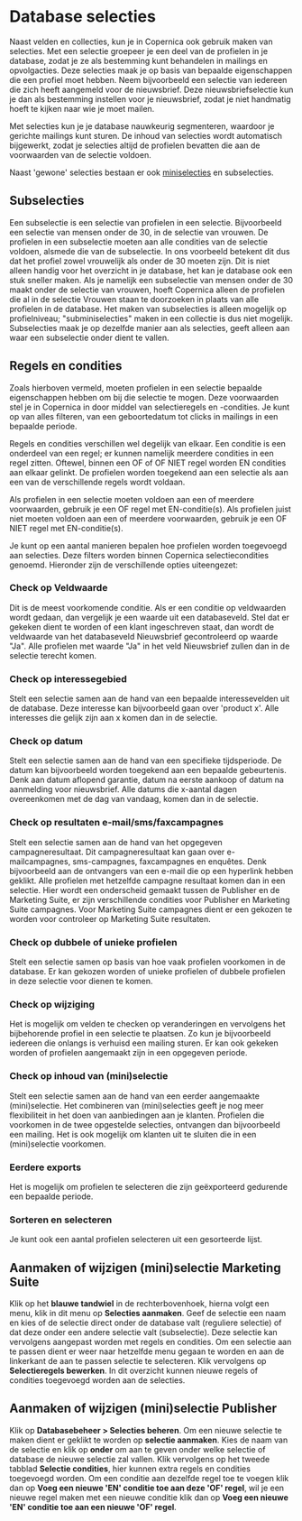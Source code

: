 # Database selecties

Naast velden en collecties, kun je in Copernica ook gebruik maken van selecties. Met een selectie groepeer je een deel van de profielen in je database, zodat je ze als bestemming kunt behandelen in mailings en opvolgacties. Deze selecties maak je op basis van bepaalde eigenschappen die een profiel moet hebben. Neem bijvoorbeeld een selectie van iedereen die zich heeft aangemeld voor de nieuwsbrief. Deze nieuwsbriefselectie kun je dan als bestemming instellen voor je nieuwsbrief, zodat je niet handmatig hoeft te kijken naar wie je moet mailen.

Met selecties kun je je database nauwkeurig segmenteren, waardoor je gerichte mailings kunt sturen. De inhoud van selecties wordt automatisch bijgewerkt, zodat je selecties altijd de profielen bevatten die aan de voorwaarden van de selectie voldoen.

Naast 'gewone' selecties bestaan er ook [miniselecties](./database-collections.md) en subselecties.

## Subselecties

Een subselectie is een selectie van profielen in een selectie. Bijvoorbeeld een selectie van mensen onder de 30, in de selectie van vrouwen. De profielen in een subselectie moeten aan alle condities van de selectie voldoen, alsmede die van de subselectie. In ons voorbeeld betekent dit dus dat het profiel zowel vrouwelijk als onder de 30 moeten zijn. Dit is niet alleen handig voor het overzicht in je database, het kan je database ook een stuk sneller maken. Als je namelijk een subselectie van mensen onder de 30 maakt onder de selectie van vrouwen, hoeft Copernica alleen de profielen die al in de selectie Vrouwen staan te doorzoeken in plaats van alle profielen in de database.
Het maken van subselecties is alleen mogelijk op profielniveau; "subminiselecties" maken in een collectie is dus niet mogelijk. Subselecties maak je op dezelfde manier aan als selecties, geeft alleen aan waar een subselectie onder dient te vallen.

## Regels en condities

Zoals hierboven vermeld, moeten profielen in een selectie bepaalde eigenschappen hebben om bij die selectie te mogen. Deze voorwaarden stel je in Copernica in door middel van selectieregels en -condities. Je kunt op van alles filteren, van een geboortedatum tot clicks in mailings in een bepaalde periode.

Regels en condities verschillen wel degelijk van elkaar. Een conditie is een onderdeel van een regel; er kunnen namelijk meerdere condities in een regel zitten. Oftewel, binnen een OF of OF NIET regel worden EN condities aan elkaar gelinkt. De profielen worden toegekend aan een selectie als aan een van de verschillende regels wordt voldaan.

Als profielen in een selectie moeten voldoen aan een of meerdere voorwaarden, gebruik je een OF regel met EN-conditie(s). Als profielen juist niet moeten voldoen aan een of meerdere voorwaarden, gebruik je een OF NIET regel met EN-conditie(s).

Je kunt op een aantal manieren bepalen hoe profielen worden toegevoegd aan selecties. Deze filters worden binnen Copernica selectiecondities genoemd. Hieronder zijn de verschillende opties uiteengezet:

### Check op Veldwaarde

Dit is de meest voorkomende conditie. Als er een conditie op veldwaarden wordt gedaan, dan vergelijk je een waarde uit een databaseveld. Stel dat er gekeken dient te worden of een klant ingeschreven staat, dan wordt de veldwaarde van het databaseveld Nieuwsbrief gecontroleerd op waarde "Ja". Alle profielen met waarde "Ja" in het veld Nieuwsbrief zullen dan in de selectie terecht komen.


### Check op interessegebied

Stelt een selectie samen aan de hand van een bepaalde interessevelden uit de database. Deze interesse kan bijvoorbeeld gaan over 'product x'. Alle interesses die gelijk zijn aan x komen dan in de selectie.

### Check op datum

Stelt een selectie samen aan de hand van een specifieke tijdsperiode. De datum kan bijvoorbeeld worden toegekend aan een bepaalde gebeurtenis. Denk aan datum aflopend garantie, datum na eerste aankoop of datum na aanmelding voor nieuwsbrief. Alle datums die x-aantal dagen overeenkomen met de dag van vandaag, komen dan in de selectie.

### Check op resultaten e-mail/sms/faxcampagnes

Stelt een selectie samen aan de hand van het opgegeven campagneresultaat. Dit campagneresultaat kan gaan over e-mailcampagnes, sms-campagnes, faxcampagnes en enquêtes. Denk bijvoorbeeld aan de ontvangers van een e-mail die op een hyperlink hebben geklikt. Alle profielen met hetzelfde campagne resultaat komen dan in een selectie. Hier wordt een onderscheid gemaakt tussen de Publisher en de Marketing Suite, er zijn verschillende condities voor Publisher en Marketing Suite campagnes. Voor Marketing Suite campagnes dient er een gekozen te worden voor controleer op Marketing Suite resultaten.

### Check op dubbele of unieke profielen

Stelt een selectie samen op basis van hoe vaak profielen voorkomen in de database. Er kan gekozen worden of unieke profielen of dubbele profielen in deze selectie voor dienen te komen.

### Check op wijziging

Het is mogelijk om velden te checken op veranderingen en vervolgens het bijbehorende profiel in een selectie te plaatsen. Zo kun je bijvoorbeeld iedereen die onlangs is verhuisd een mailing sturen. Er kan ook gekeken worden of profielen aangemaakt zijn in een opgegeven periode.

### Check op inhoud van (mini)selectie

Stelt een selectie samen aan de hand van een eerder aangemaakte (mini)selectie. Het combineren van (mini)selecties geeft je nog meer flexibiliteit in het doen van aanbiedingen aan je klanten. Profielen die voorkomen in de twee opgestelde selecties, ontvangen dan bijvoorbeeld een mailing. Het is ook mogelijk om klanten uit te sluiten die in een (mini)selectie voorkomen.

### Eerdere exports

Het is mogelijk om profielen te selecteren die zijn geëxporteerd gedurende een bepaalde periode.

### Sorteren en selecteren

Je kunt ook een aantal profielen selecteren uit een gesorteerde lijst.

## Aanmaken of wijzigen (mini)selectie Marketing Suite

Klik op het **blauwe tandwiel** in de rechterbovenhoek, hierna volgt een menu, klik in dit menu op **Selecties aanmaken**. Geef de selectie een naam en kies of de selectie direct onder de database valt (reguliere selectie) of dat deze onder een andere selectie valt (subselectie). Deze selectie kan vervolgens aangepast worden met regels en condities.
Om een selectie aan te passen dient er weer naar hetzelfde menu gegaan te worden en aan de linkerkant de aan te passen selectie te selecteren. Klik vervolgens op  **Selectieregels bewerken**. In dit overzicht kunnen nieuwe regels of condities toegevoegd worden aan de selecties.

## Aanmaken of wijzigen (mini)selectie Publisher

Klik op **Databasebeheer > Selecties beheren**. Om een nieuwe selectie te maken dient er geklikt te worden op **selectie aanmaken**. Kies de naam van de selectie en klik op **onder** om aan te geven onder welke selectie of database de nieuwe selectie zal vallen. Klik vervolgens op het tweede tabblad **Selectie condities**, hier kunnen extra regels en condities toegevoegd worden. Om een conditie aan dezelfde regel toe te voegen klik dan op **Voeg een nieuwe 'EN' conditie toe aan deze 'OF' regel**, wil je een nieuwe regel maken met een nieuwe conditie klik dan op **Voeg een nieuwe 'EN' conditie toe aan een nieuwe 'OF' regel**.
